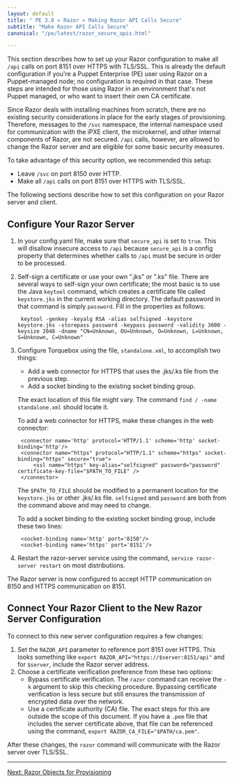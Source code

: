 ```yaml
---
layout: default
title: " PE 3.8 » Razor » Making Razor API Calls Secure"
subtitle: "Make Razor API Calls Secure"
canonical: "/pe/latest/razor_secure_apis.html"

---
```


This section describes how to set up your Razor configuration to make all `/api` calls on port 8151 over HTTPS with TLS/SSL. This is already the default configuration if you're a Puppet Enterprise (PE) user using Razor on a Puppet-managed node; no configuration is required in that case. These steps are intended for those using Razor in an environment that's not Puppet managed, or who want to insert their own CA certificate.

Since Razor deals with installing machines from scratch, there are no existing security considerations in place for the early stages of provisioning. Therefore, messages to the `/svc` namespace, the internal namespace used for communication with the iPXE client, the microkernel, and other internal components of Razor, are not secured. `/api` calls, however, are allowed to change the
Razor server and are eligible for some basic security measures.

To take advantage of this security option, we recommended this setup:

* Leave `/svc` on port 8150 over HTTP.
* Make all `/api` calls on port 8151 over HTTPS with TLS/SSL.

The following sections describe how to set this configuration on your Razor server and client.

## Configure Your Razor Server

1. In your config.yaml file, make sure that `secure_api` is set to `true`.
This will disallow insecure access to `/api` because `secure_api` is a config property that determines whether calls to `/api` must be secure in order to be processed.
2. Self-sign a certificate or use your own ".jks" or ".ks" file. There are several ways to self-sign your own certificate; the most basic is to use the Java `keytool` command, which creates a certificate file called `keystore.jks` in the current working directory. The default password in that command is simply `password`. Fill in the properties as follows:

   		keytool -genkey -keyalg RSA -alias selfsigned -keystore keystore.jks -storepass password -keypass password -validity 3600 -keysize 2048 -dname "CN=Unknown, OU=Unknown, O=Unknown, L=Unknown, S=Unknown, C=Unknown"


3. Configure Torquebox using the file, `standalone.xml`, to accomplish two things:

	* Add a web connector for HTTPS that uses the .jks/.ks file from the previous step.
	* Add a socket binding to the existing socket binding group.

	The exact location of this file might vary. The command `find / -name standalone.xml` should locate it.

	To add a web connector for HTTPS, make these changes in the web connector:

       	<connector name='http' protocol='HTTP/1.1' scheme='http' socket-binding='http'/>
       	<connector name="https" protocol="HTTP/1.1" scheme="https" socket-binding="https" secure="true">
           	<ssl name="https" key-alias="selfsigned" password="password" certificate-key-file="$PATH_TO_FILE" />
       	</connector>

	The `$PATH_TO_FILE` should be modified to a permanent location for the `keystore.jks` or other .jks/.ks file. `selfsigned` and `password` are both from the command above and may need to change.

   To add a socket binding to the existing socket binding group, include these two lines:


        <socket-binding name='http' port='8150'/>
        <socket-binding name='https' port='8151'/>

4. Restart the razor-server service using the command, `service razor-server restart` on
   most distributions.

The Razor server is now configured to accept HTTP communication on 8150 and
HTTPS communication on 8151.

## Connect Your Razor Client to the New Razor Server Configuration

To connect to this new server configuration requires a few changes:

1. Set the `RAZOR_API` parameter to reference port 8151 over HTTPS. This looks
   something like `export RAZOR_API="https://$server:8151/api"` and for `$server`,
   include the Razor server address.
2. Choose a certificate verification preference from these two options:
   * Bypass certificate verification. The `razor` command can receive the `-k`
     argument to skip this checking procedure. Bypassing certificate verification is less secure but still ensures the transmission of encrypted data over the network.
   * Use a certificate authority (CA) file. The exact steps for this are outside the scope of this document. If you have a `.pem` file that includes the server certificate
     above, that file can be referenced using the command, `export RAZOR_CA_FILE="$PATH/ca.pem"`.

After these changes, the `razor` command will communicate with the Razor server
over TLS/SSL.

* * *


[Next: Razor Objects for Provisioning](./razor_objects.html)
